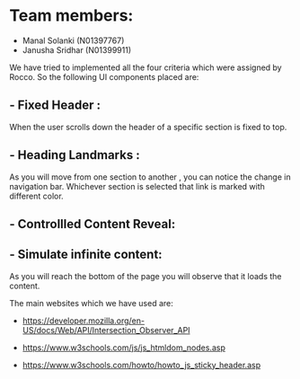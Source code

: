# Team members:
- Manal Solanki (N01397767)
- Janusha Sridhar (N01399911)

We have tried to implemented all the four criteria which were assigned by Rocco. So the following UI components placed are:

## - Fixed Header : 
When the user scrolls down the header of a specific section is fixed to top.

## - Heading Landmarks :
As you will move from one section to another , you can notice the change in navigation bar. Whichever section is selected that link is marked with different color.

## - Controllled Content Reveal:


## - Simulate infinite content:
As you will reach the bottom of the page you will observe that it loads the content.


The main websites which we have used are:

- https://developer.mozilla.org/en-US/docs/Web/API/Intersection_Observer_API

- https://www.w3schools.com/js/js_htmldom_nodes.asp

- https://www.w3schools.com/howto/howto_js_sticky_header.asp